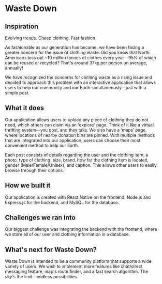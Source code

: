# Waste Down

## Inspiration
Evolving trends. Cheap clothing. Fast fashion. 

As fashionable as our generation has become, we have been facing a greater concern for the issue of clothing waste. Did you know that North Americans toss out ~10 million tonnes of clothes every year—95% of which can be reused or recycled? That's around 37kg per person on average, annually! 

We have recognized the concerns for clothing waste as a rising issue and decided to approach this problem with an interactive application that allows users to help our community and our Earth simultaneously—just with a simple post. 

## What it does
Our application allows users to upload any piece of clothing they do not need, which others can claim via an 'explore' page. Think of it like a virtual thrifting system—you post, and they take. 
We also have a 'maps' page, where locations of nearby donation bins are pinned. With multiple methods that are integrated into our application, users can choose their most convenient method to help our Earth.

Each post consists of details regarding the user and the clothing item: a photo, type of clothing, size, brand, how far the clothing item is located, gender (Male/Female/Unisex), and caption. This allows other users to easily browse through their options.

## How we built it
Our application is created with React Native on the frontend, Node.js and Express.js for the backend, and MySQL for the database. 

## Challenges we ran into
Our biggest challenge was integrating the backend with the frontend, where we store all of our user and clothing information in a database.

## What's next for Waste Down?
Waste Down is intended to be a community platform that supports a wide variety of users. We wish to implement more features like chat/direct messaging feature, map's route finder, and a fast search algorithm. The sky's the limit—endless possibilities.

